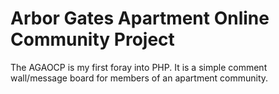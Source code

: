 # Arbor Gates Apartment Online Community Project

The AGAOCP is my first foray into PHP. It is a simple comment wall/message board for members of an apartment community.
